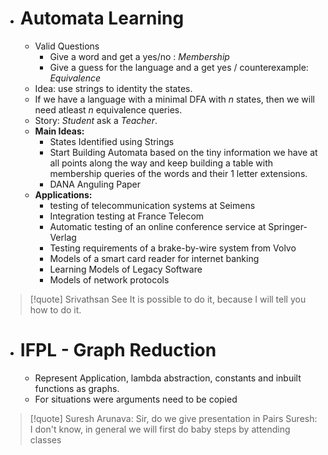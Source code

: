 - # Automata Learning
	- Valid Questions
		- Give a word and get a yes/no : *Membership*
		- Give a guess for the language and a get yes / counterexample: *Equivalence*
	- Idea: use strings to identity the states.
	- If we have a language with a minimal DFA with $n$ states, then we will need atleast $n$ equivalence queries. 
	- Story: *Student* ask a *Teacher*.
	- **Main Ideas:**
		- States Identified using Strings
		- Start Building Automata based on the tiny information we have at all points along the way and keep building a table with membership queries of the words and their 1 letter extensions.
		- DANA Anguling Paper
	- **Applications:**
		- testing of telecommunication systems at Seimens
		- Integration testing at France Telecom
		- Automatic testing of an online conference service at Springer-Verlag
		- Testing requirements of a brake-by-wire system from Volvo
		- Models of a smart card reader for internet banking
		- Learning Models of Legacy Software
		- Models of network protocols

>[!quote] Srivathsan
>See It is possible to do it, because I will tell you how to do it.

- # IFPL - Graph Reduction
	- Represent Application, lambda abstraction, constants and inbuilt functions as graphs.
	- For situations were arguments need to be copied 
>[!quote] Suresh
>Arunava: Sir, do we give presentation in Pairs
>Suresh: I don't know, in general we will first do baby steps by attending classes
